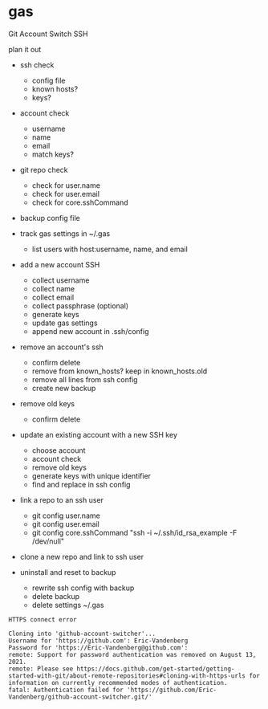 # gas
Git Account Switch SSH

plan it out

- ssh check
  - config file
  - known hosts?
  - keys?

- account check
  - username
  - name
  - email
  - match keys?

- git repo check
  - check for user.name
  - check for user.email
  - check for core.sshCommand

- backup config file

- track gas settings in ~/.gas
  - list users with host:username, name, and email

- add a new account SSH
  - collect username
  - collect name
  - collect email
  - collect passphrase (optional)
  - generate keys
  - update gas settings
  - append new account in .ssh/config

- remove an account's ssh
  - confirm delete
  - remove from known_hosts? keep in known_hosts.old
  - remove all lines from ssh config
  - create new backup

- remove old keys
  - confirm delete

- update an existing account with a new SSH key
  - choose account
  - account check
  - remove old keys
  - generate keys with unique identifier
  - find and replace in ssh config

- link a repo to an ssh user
  - git config user.name
  - git config user.email
  - git config core.sshCommand "ssh -i ~/.ssh/id_rsa_example -F /dev/null"

- clone a new repo and link to ssh user

- uninstall and reset to backup
  - rewrite ssh config with backup
  - delete backup
  - delete settings ~/.gas




```
HTTPS connect error

Cloning into 'github-account-switcher'...
Username for 'https://github.com': Eric-Vandenberg
Password for 'https://Eric-Vandenberg@github.com':
remote: Support for password authentication was removed on August 13, 2021.
remote: Please see https://docs.github.com/get-started/getting-started-with-git/about-remote-repositories#cloning-with-https-urls for information on currently recommended modes of authentication.
fatal: Authentication failed for 'https://github.com/Eric-Vandenberg/github-account-switcher.git/'
```
